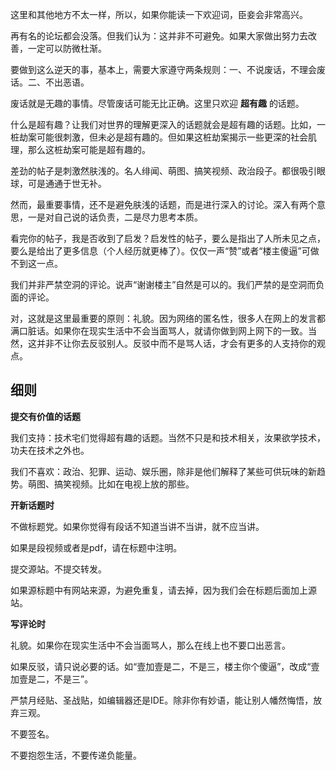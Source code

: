 
这里和其他地方不太一样，所以，如果你能读一下欢迎词，臣妾会非常高兴。

再有名的论坛都会没落。但我们认为：这并非不可避免。如果大家做出努力去改善，一定可以防微杜渐。

要做到这么逆天的事，基本上，需要大家遵守两条规则：一、不说废话，不理会废话。二、不出恶语。

废话就是无趣的事情。尽管废话可能无比正确。这里只欢迎 **超有趣** 的话题。

什么是超有趣？让我们对世界的理解更深入的话题就会是超有趣的话题。比如，一桩劫案可能很刺激，但未必是超有趣的。但如果这桩劫案揭示一些更深的社会肌理，那么这桩劫案可能是超有趣的。

差劲的帖子是刺激然肤浅的。名人绯闻、萌图、搞笑视频、政治段子。都很吸引眼球，可是通通于世无补。

然而，最重要事情，还不是避免肤浅的话题，而是进行深入的讨论。深入有两个意思，一是对自己说的话负责，二是尽力思考本质。

看完你的帖子，我是否收到了启发？启发性的帖子，要么是指出了人所未见之点，要么是给出了更多信息（个人经历就更棒了）。仅仅一声“赞”或者“楼主傻逼”可做不到这一点。

我们并非严禁空洞的评论。说声“谢谢楼主”自然是可以的。我们严禁的是空洞而负面的评论。

对，这就是这里最重要的原则：礼貌。因为网络的匿名性，很多人在网上的发言都满口脏话。如果你在现实生活中不会当面骂人，就请你做到网上网下的一致。当然，这并非不让你去反驳别人。反驳中而不是骂人话，才会有更多的人支持你的观点。

## 细则 ##

**提交有价值的话题**

我们支持：技术宅们觉得超有趣的话题。当然不只是和技术相关，汝果欲学技术，功夫在技术之外也。

我们不喜欢：政治、犯罪、运动、娱乐圈，除非是他们解释了某些可供玩味的新趋势。萌图、搞笑视频。比如在电视上放的那些。

**开新话题时**

不做标题党。如果你觉得有段话不知道当讲不当讲，就不应当讲。

如果是段视频或者是pdf，请在标题中注明。

提交源站。不提交转发。

如果源标题中有网站来源，为避免重复，请去掉，因为我们会在标题后面加上源站。

**写评论时**

礼貌。如果你在现实生活中不会当面骂人，那么在线上也不要口出恶言。

如果反驳，请只说必要的话。如“壹加壹是二，不是三，楼主你个傻逼”，改成“壹加壹是二，不是三”。

严禁月经贴、圣战贴，如编辑器还是IDE。除非你有妙语，能让别人幡然悔悟，放弃三观。

不要签名。

不要抱怨生活，不要传递负能量。
